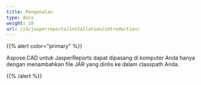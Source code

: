 ```yaml
---
title: Pengenalan
type: docs
weight: 10
url: /id/jasperreports/installation/introduction/
---
```


{{% alert color="primary" %}}

Aspose.CAD untuk JasperReports dapat dipasang di komputer Anda hanya dengan menambahkan file JAR yang dirilis ke dalam classpath Anda.

{{% /alert %}}
